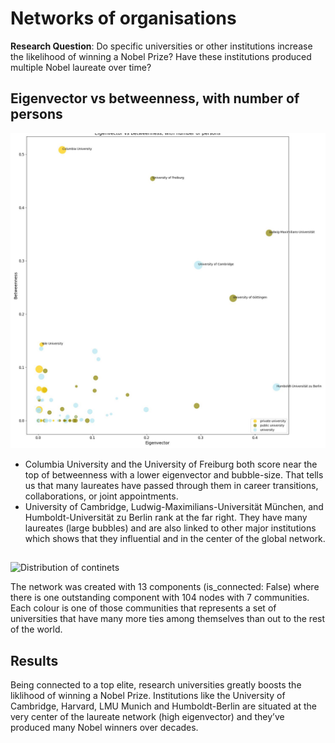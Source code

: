 # Networks of organisations

**Research Question**: Do specific universities or other institutions increase the likelihood of winning a Nobel Prize? Have these institutions produced multiple Nobel laureate over time?

## Eigenvector vs betweenness, with number of persons

![Distribution of continets](../../notebooks_jupyter/wikidata_exploration/images/images_network/revenus_eigenvector_20210526.jpg "Distribution of the continets")

* Columbia University and the University of Freiburg both score near the top of betweenness with a lower eigenvector and bubble-size. That tells us that many laureates have passed through them in career transitions, collaborations, or joint appointments.
* University of Cambridge, Ludwig-Maximilians-Universität München, and Humboldt-Universität zu Berlin rank at the far right. They have many laureates (large bubbles) and are also linked to other major institutions which shows that they influential and in the center of the global network.

## 

![Distribution of continets](../../notebooks_jupyter/wikidata_exploration/images/images_network/communite.png "Distribution of the continets")

The network was created with 13 components (is_connected: False)  where there is one outstanding component with 104 nodes with 7 communities. Each colour is one of those communities that represents a set of universities that have many more ties among themselves than out to the rest of the world. 

## Results

Being connected to a top elite, research universities greatly boosts the liklihood of winning a Nobel Prize. Institutions like the University of Cambridge, Harvard, LMU Munich and Humboldt-Berlin are situated at the very center of the laureate network (high eigenvector) and they’ve produced many Nobel winners over decades.

